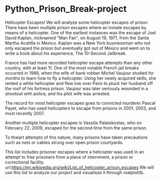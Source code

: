 # Python_Prison_Break-project
Helicopter Escapes! We will analyze some helicopter escapes of prison
There have been multiple prison escapes where an inmate escapes by means of a helicopter. One of the earliest instances was the escape of Joel David Kaplan, 
nicknamed "Man Fan", on August 19, 1971, from the Santa Martha Acatitla in Mexico. Kaplan was a New York businessman who not only escaped the prison but eventually 
got out of Mexico and went on to write a book about his experience, The 10-Second Jailbreak.

France has had more recorded helicopter escape attempts than any other country, with at least 11.
One of the most notable French jail breaks occurred in 1986, when the wife of bank robber Michel Vaujour studied for months to learn how to fly a helicopter.
Using her newly acquired skills, she rented a white helicopter and flew low over Paris to pluck her husband off the roof of his fortress prison. 
Vaujour was later seriously wounded in a shootout with police, and his pilot wife was arrested.

The record for most helicopter escapes goes to convicted murderer Pascal Payet, who has used helicopters to escape from prisons in 2001, 2003, and most recently 2007.

Another multiple helicopter escapee is Vassilis Palaiokostas, who on February 22, 2009, escaped for the second time from the same prison.

To thwart attempts of this nature, many prisons have taken precautions such as nets or cables strung over open prison courtyards.

This list includes prisoner escapes where a helicopter was used in an attempt to free prisoners from a place of internment, a prison or correctional facility.
url:https://en.wikipedia.org/wiki/List_of_helicopter_prison_escapes
We will use this list to analyze our project and visualisze it through matplotlib.
